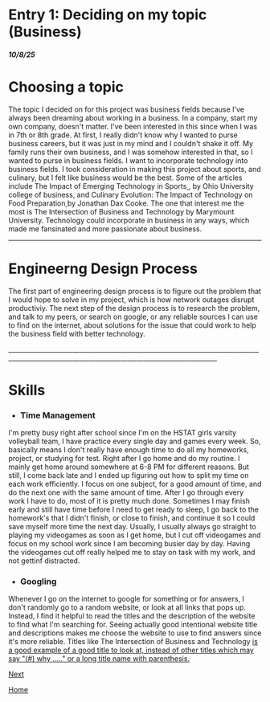 # Entry 1: Deciding on my topic (Business)
##### 10/8/25

# Choosing a topic

<p> The topic I decided on for this project was business fields because I've always been dreaming about working in a business. In a company, start my own company, doesn't matter. I've been interested in this since when I was in 7th or 8th grade. At first, I really didn't know why I wanted to purse business careers, but it was just in my mind and I couldn't shake it off. My family runs their own business, and I was somehow interested in that, so I wanted to purse in business fields. I want to incorporate technology into business fields. I took consideration in making this project about sports, and culinary, but I felt like business would be the best. Some of the articles include The Impact of Emerging Technology in Sports<a href= "https://www.ohio.edu/business/academics/graduate/professional-master-sports-administration/resources/technology-sports"> </a>, by Ohio University college of business, and Culinary Evolution: The Impact of Technology on Food Preparation<a href=" https://daxcooke.net/culinary-evolution-the-impact-of-technology-on-food-preparation/"> </a> by Jonathan Dax Cooke. The one that interest me the most is The Intersection of Business and Technology <a href= "https://online.marymount.edu/blog/intersection-business-and-technology"> </a> by Marymount University. Technology could incorporate in business in any ways, which made me fansinated and more passionate about business.</p>

_______________________________________________________________________________________________________________________________________________

# Engineerng Design Process
<p>The first part of engineering design process is to figure out the problem that I would hope to solve in my project, which is how network outages disrupt productiviy. The next step of the design process is to research the problem, and talk to my peers, or search on google, or any reliable sources I can use to find on the internet, about solutions for the issue that could work to help the business field with better technology.</p>
_______________________________________________________________________________________________________________________________________________

# Skills
<ul>
  <li> <h3>Time Management </h3> </li>
</ul>

<p> I'm pretty busy right after school since I'm on the HSTAT girls varsity volleyball team, I have practice every single day and games every week. So, basically means I don't really have enough time to do all my homeworks, project, or studying for test. Right after I go home and do my routine. I mainly get home around somewhere at 6-8 PM for different reasons. But still, I come back late and I ended up figuring out how to split my time on each work efficiently. I focus on one subject, for a good amount of time, and do the next one with the same amount of time. After I go through every work I have to do, most of it is pretty much done. Sometimes I may finish early and still have time before I need to get ready to sleep, I go back to the homework's that I didn't finish, or close to finish, and continue it so I could save myself more time the next day. Usually, I usually always go straight to playing my videogames as soon as I get home, but I cut off videogames and focus on my school work since I am becoming busier day by day. Having the videogames cut off really helped me to stay on task with my work, and not gettinf distracted. </p>

<ul>
  <li> <h3> Googling </h3> </li>
</ul>

<p> Whenever I go on the internet to google for something or for answers, I don't randomly go to a random website, or look at all links that pops up. Instead, I find it helpful to read the titles and the description of the website to find what I'm searching for. Seeing actually good intentional website title and descriptions makes me choose the website to use to find answers since it's more reliable. Titles like The Intersection of Business and Technology <a href="https://online.marymount.edu/blog/intersection-business-and-technology" </a>is a good example of a good title to look at, instead of other titles which may say "(#) why ....." or a long title name with parenthesis. </p>










[Next](entry02.md)

[Home](../README.md)
